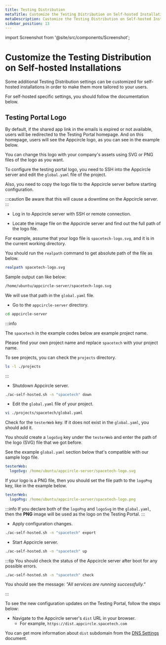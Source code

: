 ```yaml
---
title: Testing Distribution
metaTitle: Customize the Testing Distribution on Self-hosted Installations
metaDescription: Customize the Testing Distribution on Self-hosted Installations
sidebar_position: 13
---
```


import Screenshot from '@site/src/components/Screenshot';

# Customize the Testing Distribution on Self-hosted Installations

Some additional Testing Distribution settings can be customized for self-hosted installations in order to make them more tailored to your users.

For self-hosted specific settings, you should follow the documentation below.

## Testing Portal Logo

By default, if the shared app link in the emails is expired or not available, users will be redirected to the Testing Portal homepage. And on this homepage, users will see the Appcircle logo, as you can see in the example below.

<Screenshot url='https://cdn.appcircle.io/docs/assets/be-2857-default-logo.png' />

You can change this logo with your company's assets using SVG or PNG files of the logo as you want.

To configure the testing portal logo, you need to SSH into the Appcircle server and edit the `global.yaml` file of the project.

Also, you need to copy the logo file to the Appcircle server before starting configuration.

:::caution
Be aware that this will cause a downtime on the Appcircle server.
:::

- Log in to Appcircle server with SSH or remote connection.

- Locate the image file on the Appcircle server and find out the full path of the logo file.

For example, assume that your logo file is `spacetech-logo.svg`, and it is in the current working directory. 

You should run the `realpath` command to get absolute path of the file as below.

```bash
realpath spacetech-logo.svg
```

Sample output can like below:

```bash
/home/ubuntu/appcircle-server/spacetech-logo.svg
```

We will use that path in the `global.yaml` file.

- Go to the `appcircle-server` directory.

```bash
cd appcircle-server
```

:::info

The `spacetech` in the example codes below are example project name.

Please find your own project name and replace `spacetech` with your project name.

To see projects, you can check the `projects` directory.

```bash
ls -l ./projects
```

:::

- Shutdown Appcircle server.

```bash
./ac-self-hosted.sh -n "spacetech" down
```

- Edit the `global.yaml` file of your project.

```bash
vi ./projects/spacetech/global.yaml
```

Check for the `testerWeb` key. If it does not exist in the `global.yaml`, you should add it.

You should create a `logoSvg` key under the `testerWeb` and enter the path of the logo (SVG) file that we got before.

See the example `global.yaml` section below that's compatible with our sample logo file.

```yaml
testerWeb:
  logoSvg: /home/ubuntu/appcircle-server/spacetech-logo.svg
```

If your logo is a PNG file, then you should set the file path to the `logoPng` key, like in the example below.

```yaml
testerWeb:
  logoPng: /home/ubuntu/appcircle-server/spacetech-logo.png
```

:::info
If you declare both of the `logoPng` and `logoSvg` in the `global.yaml`, then the **PNG** image will be used as the logo on the Testing Portal.
:::

- Apply configuration changes.

```bash
./ac-self-hosted.sh -n "spacetech" export
```

- Start Appcircle server.

```bash
./ac-self-hosted.sh -n "spacetech" up
```

:::tip
You should check the status of the Appcircle server after boot for any possible errors.

```bash
./ac-self-hosted.sh -n "spacetech" check
```

You should see the message: _"All services are running successfully."_

:::

To see the new configuration updates on the Testing Portal, follow the steps below:

- Navigate to the Appcircle server's `dist` URL in your browser.
  - For example, `https://dist.appcircle.spacetech.com`

You can get more information about `dist` subdomain from the [DNS Settings](https://docs.appcircle.io/self-hosted-appcircle/install-server/docker#4-dns-settings) document.
